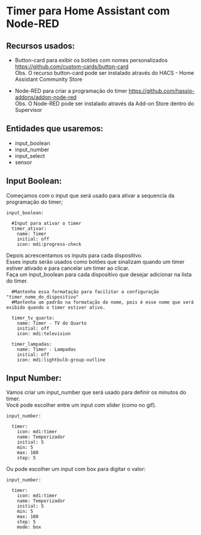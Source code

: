 # Timer para Home Assistant com Node-RED

## Recursos usados:
* Button-card para exibir os botões com nomes personalizados https://github.com/custom-cards/button-card
<br>Obs. O recurso button-card pode ser instalado através do HACS - Home Assistant Community Store

* Node-RED para criar a programação do timer https://github.com/hassio-addons/addon-node-red
<br>Obs. O Node-RED pode ser instalado através da Add-on Store dentro do Supervisor


## Entidades que usaremos:
* input_boolean
* input_number
* input_select
* sensor

## Input Boolean:

Começamos com o input que será usado para ativar a sequencia da programação do timer; 
```
input_boolean:

  #Input para ativar o timer 
  timer_ativar:
    name: Timer
    initial: off
    icon: mdi:progress-check
```

Depois acrescentamos os inputs para cada dispositivo. <br>
Esses inputs serão usados como botões que sinalizam quando um timer estiver ativado e para cancelar um timer ao clicar.<br>
Faça um input_boolean para cada dispositivo que desejar adicionar na lista do timer.
```
  #Mantenha essa formatação para facilitar a configuração "timer_nome_do_dispositivo"
  #Mantenha um padrão na formatação do nome, pois é esse nome que será exibido quando o timer estiver ativo.
  
  timer_tv_quarto:
    name: Timer - TV do Quarto 
    initial: off
    icon: mdi:television

  timer_lampadas:
    name: Timer - Lampadas
    initial: off
    icon: mdi:lightbulb-group-outline
```

## Input Number:
Vamos criar um input_number que será usado para definir os minutos do timer.<br>
Você pode escolher entre um input com slider (como no gif).
```
input_number:

  timer:
    icon: mdi:timer
    name: Temporizador
    initial: 5
    min: 5
    max: 180
    step: 5
```
Ou pode escolher um input com box para digitar o valor:
```
input_number:

  timer:
    icon: mdi:timer
    name: Temporizador
    initial: 5
    min: 5
    max: 180
    step: 5
    mode: box
```
